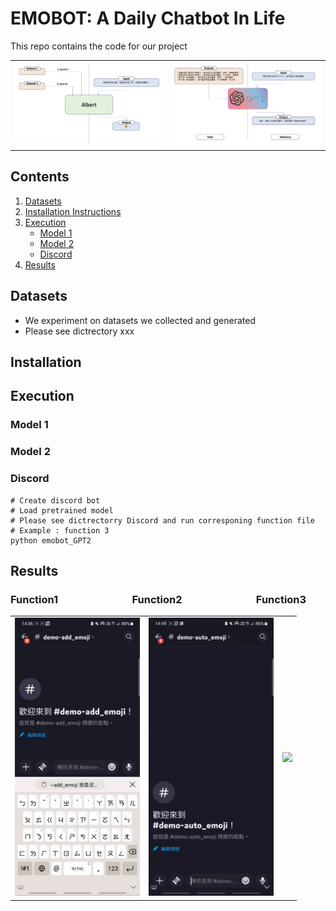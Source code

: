 # EMOBOT: A Daily Chatbot In Life
This repo contains the code for our project
<table>
  <tr>
    <td><img src="https://github.com/uc-wu/ML-final-project/blob/main/截圖%202024-01-15%20晚上7.06.41.png" width="800"/></td>
    <td><img src="https://github.com/uc-wu/ML-final-project/blob/main/截圖%202024-01-15%20晚上7.09.28.png" width="800"/></td>
  </tr>
</table>

## Contents
1. [Datasets](##Datasets)
2. [Installation Instructions](##Installation)
3. [Execution](##Execution)
   - [Model 1](###Model1)
   - [Model 2](###Model2)
   - [Discord](###Discord)
5. [Results](##Results)
## Datasets
* We experiment on datasets we collected and generated
* Please see dictrectory xxx
## Installation
## Execution
### Model 1
### Model 2
### Discord
```
# Create discord bot 
# Load pretrained model
# Please see dictrectorry Discord and run corresponing function file
# Example : function 3
python emobot_GPT2
```
## Results
### Function1&emsp;&emsp;&emsp;&emsp;&emsp;&emsp;&emsp;                     Function2&emsp;&emsp;&emsp;&emsp;&emsp;&emsp;&emsp;                    Function3
<table>
  <tr>
    <td><img src="https://github.com/uc-wu/ML-final-project/blob/main/56e1c147-0e7f-4724-a602-e20eaa7dd686.gif" width="200"/></td>
    <td><img src="https://github.com/uc-wu/ML-final-project/blob/main/510c7584-a87f-4be5-8a4a-12ea7f7dcdd6.gif" width="200"/></td>
     <td><img src="https://github.com/uc-wu/ML-final-project/blob/main/282bdd35-680d-44c9-99d2-8cf7d33f3e8e.gif" width="200"/></td>
  </tr>
</table>

